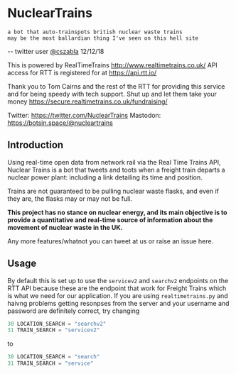 # NuclearTrains

```
a bot that auto-trainspots british nuclear waste trains 
may be the most ballardian thing I've seen on this hell site
```
-- twitter user [@cszabla](https://twitter.com/cszabla/status/1072663099256254464?s=19) 12/12/18

This is powered by RealTimeTrains http://www.realtimetrains.co.uk/
API access for RTT is registered for at https://api.rtt.io/

Thank you to Tom Cairns and the rest of the RTT for providing this service and for being speedy with tech support.
Shut up and let them take your money https://secure.realtimetrains.co.uk/fundraising/

Twitter: https://twitter.com/NuclearTrains
Mastodon: https://botsin.space/@nucleartrains 

## Introduction

Using real-time open data from network rail via the Real Time Trains API, Nuclear Trains is a bot that tweets and toots when a freight train departs a nuclear power plant: including a link detailing its time and position.

Trains are not guaranteed to be pulling nuclear waste flasks, and even if they are, the flasks may or may not be full.

**This project has no stance on nuclear energy, and its main objective is to provide a quantitative and real-time source of information about the movement of nuclear waste in the UK.**

Any more features/whatnot you can tweet at us or raise an issue here. 

## Usage

By default this is set up to use the `servicev2` and `searchv2` endpoints on the RTT API because these are the endpoint that work for Freight Trains which is what we need for our application. 
If you are using `realtimetrains.py` and haivng problems getting resonpses from the server and your username and password are definitely correct, try changing

```realtimetrains.py
30 LOCATION_SEARCH = "searchv2"
31 TRAIN_SEARCH = "servicev2"
``` 
to 
```realtimetrains.py
30 LOCATION_SEARCH = "search"
31 TRAIN_SEARCH = "service"
``` 